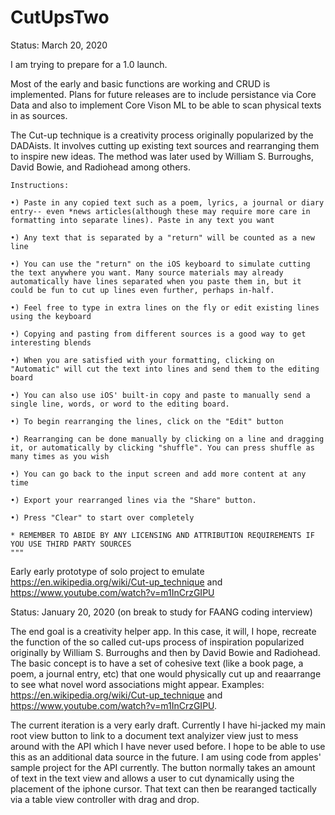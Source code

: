 # CutUpsTwo

Status: March 20, 2020

I am trying to prepare for a 1.0 launch.

Most of the early and basic functions are working and CRUD is implemented. Plans for future releases are to include persistance via Core Data and also to implement Core Vison ML to be able to scan physical texts in as sources. 


The Cut-up technique is a creativity process originally popularized by the DADAists. It involves cutting up existing text sources and rearranging them to inspire new ideas. The method was later used by William S. Burroughs, David Bowie, and Radiohead among others. 
    
    Instructions:

    •) Paste in any copied text such as a poem, lyrics, a journal or diary entry-- even *news articles(although these may require more care in formatting into separate lines). Paste in any text you want
    
    •) Any text that is separated by a "return" will be counted as a new line

    •) You can use the "return" on the iOS keyboard to simulate cutting the text anywhere you want. Many source materials may already automatically have lines separated when you paste them in, but it could be fun to cut up lines even further, perhaps in-half. 

    •) Feel free to type in extra lines on the fly or edit existing lines using the keyboard
    
    •) Copying and pasting from different sources is a good way to get interesting blends
        
    •) When you are satisfied with your formatting, clicking on "Automatic" will cut the text into lines and send them to the editing board

    •) You can also use iOS' built-in copy and paste to manually send a single line, words, or word to the editing board.

    •) To begin rearranging the lines, click on the "Edit" button
    
    •) Rearranging can be done manually by clicking on a line and dragging it, or automatically by clicking "shuffle". You can press shuffle as many times as you wish
    
    •) You can go back to the input screen and add more content at any time
    
    •) Export your rearranged lines via the "Share" button.

    •) Press "Clear" to start over completely

    * REMEMBER TO ABIDE BY ANY LICENSING AND ATTRIBUTION REQUIREMENTS IF YOU USE THIRD PARTY SOURCES
    """


Early early prototype of solo project to emulate https://en.wikipedia.org/wiki/Cut-up_technique and https://www.youtube.com/watch?v=m1InCrzGIPU

Status: January 20, 2020 (on break to study for FAANG coding interview)

The end goal is a creativity helper app. In this case, it will, I hope, recreate the function of the so called cut-ups process of inspiration popularized originally by William S. Burroughs and then by David Bowie and Radiohead. The basic concept is to have a set of cohesive text (like a book page, a poem, a journal entry, etc) that one would physically cut up and reaarrange to see what novel word associations might appear. Examples: https://en.wikipedia.org/wiki/Cut-up_technique and https://www.youtube.com/watch?v=m1InCrzGIPU. 


The current iteration is a very early draft. Currently I have hi-jacked my main root view button to link to a document text analyizer view just to mess around with the API which I have never used before. I hope to be able to use this as an additional data source in the future. I am using code from apples' sample project for the API currently. The button normally takes an amount of text in the text view and allows a user to cut dynamically using the placement of the iphone cursor.  That text can then be rearanged tactically via a table view controller with drag and drop. 


